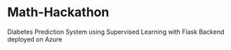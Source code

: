 # Math-Hackathon
Diabetes Prediction System using Supervised Learning with Flask Backend deployed on Azure
